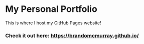 # My Personal Portfolio

This is where I host my GitHub Pages website!

### Check it out here: https://brandomcmurray.github.io/
